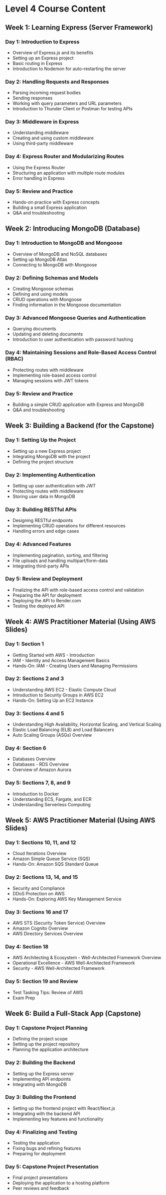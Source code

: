 # Level 4 Course Content

## Week 1: Learning Express (Server Framework)

### Day 1: Introduction to Express

- Overview of Express.js and its benefits
- Setting up an Express project
- Basic routing in Express
- Introduction to Nodemon for auto-restarting the server

### Day 2: Handling Requests and Responses

- Parsing incoming request bodies
- Sending responses
- Working with query parameters and URL parameters
- Introduction to Thunder Client or Postman for testing APIs

### Day 3: Middleware in Express

- Understanding middleware
- Creating and using custom middleware
- Using third-party middleware

### Day 4: Express Router and Modularizing Routes

- Using the Express Router
- Structuring an application with multiple route modules
- Error handling in Express

### Day 5: Review and Practice

- Hands-on practice with Express concepts
- Building a small Express application
- Q&A and troubleshooting

## Week 2: Introducing MongoDB (Database)

### Day 1: Introduction to MongoDB and Mongoose

- Overview of MongoDB and NoSQL databases
- Setting up MongoDB Atlas
- Connecting to MongoDB with Mongoose

### Day 2: Defining Schemas and Models

- Creating Mongoose schemas
- Defining and using models
- CRUD operations with Mongoose
- Finding information in the Mongoose documentation

### Day 3: Advanced Mongoose Queries and Authentication

- Querying documents
- Updating and deleting documents
- Introduction to user authentication with password hashing

### Day 4: Maintaining Sessions and Role-Based Access Control (RBAC)

- Protecting routes with middleware
- Implementing role-based access control
- Managing sessions with JWT tokens

### Day 5: Review and Practice

- Building a simple CRUD application with Express and MongoDB
- Q&A and troubleshooting

## Week 3: Building a Backend (for the Capstone)

### Day 1: Setting Up the Project

- Setting up a new Express project
- Integrating MongoDB with the project
- Defining the project structure

### Day 2: Implementing Authentication

- Setting up user authentication with JWT
- Protecting routes with middleware
- Storing user data in MongoDB

### Day 3: Building RESTful APIs

- Designing RESTful endpoints
- Implementing CRUD operations for different resources
- Handling errors and edge cases

### Day 4: Advanced Features

- Implementing pagination, sorting, and filtering
- File uploads and handling multipart/form-data
- Integrating third-party APIs

### Day 5: Review and Deployment

- Finalizing the API with role-based access control and validation
- Preparing the API for deployment
- Deploying the API to Render.com
- Testing the deployed API

## Week 4: AWS Practitioner Material (Using AWS Slides)

### Day 1: Section 1

- Getting Started with AWS - Introduction
- IAM - Identity and Access Management Basics
- Hands-On: IAM - Creating Users and Managing Permissions

### Day 2: Sections 2 and 3

- Understanding AWS EC2 - Elastic Compute Cloud
- Introduction to Security Groups in AWS EC2
- Hands-On: Setting Up an EC2 Instance

### Day 3: Sections 4 and 5

- Understanding High Availability, Horizontal Scaling, and Vertical Scaling
- Elastic Load Balancing (ELB) and Load Balancers
- Auto Scaling Groups (ASGs) Overview

### Day 4: Section 6

- Databases Overview
- Databases - RDS Overview
- Overview of Amazon Aurora

### Day 5: Sections 7, 8, and 9

- Introduction to Docker
- Understanding ECS, Fargate, and ECR
- Understanding Serverless Computing

## Week 5: AWS Practitioner Material (Using AWS Slides)

### Day 1: Sections 10, 11, and 12

- Cloud Iterations Overview
- Amazon Simple Queue Service (SQS)
- Hands-On: Amazon SQS Standard Queue

### Day 2: Sections 13, 14, and 15

- Security and Compliance
- DDoS Protection on AWS
- Hands-On: Exploring AWS Key Management Service

### Day 3: Sections 16 and 17

- AWS STS (Security Token Service) Overview
- Amazon Cognito Overview
- AWS Directory Services Overview

### Day 4: Section 18

- AWS Architecting & Ecosystem - Well-Architected Framework Overview
- Operational Excellence - AWS Well-Architected Framework
- Security - AWS Well-Architected Framework

### Day 5: Section 19 and Review

- Test Tasking Tips: Review of AWS
- Exam Prep

## Week 6: Build a Full-Stack App (Capstone)

### Day 1: Capstone Project Planning

- Defining the project scope
- Setting up the project repository
- Planning the application architecture

### Day 2: Building the Backend

- Setting up the Express server
- Implementing API endpoints
- Integrating with MongoDB

### Day 3: Building the Frontend

- Setting up the frontend project with React/Next.js
- Integrating with the backend API
- Implementing key features and functionality

### Day 4: Finalizing and Testing

- Testing the application
- Fixing bugs and refining features
- Preparing for deployment

### Day 5: Capstone Project Presentation

- Final project presentations
- Deploying the application to a hosting platform
- Peer reviews and feedback
